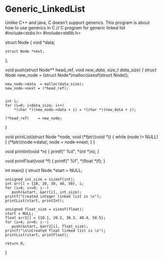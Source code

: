 # Generic_LinkedList
Unlike C++ and java, C doesn't support generics. This program is about how to use generics in C
// C program for generic linked list
 #include<stdio.h>
#include<stdlib.h>
 
struct Node
{
    void  *data;
 
    struct Node *next;
};
 

void push(struct Node** head_ref, void *new_data, size_t data_size)
{
    struct Node* new_node = (struct Node*)malloc(sizeof(struct Node));
 
    new_node->data  = malloc(data_size);
    new_node->next = (*head_ref);
 

    int i;
    for (i=0; i<data_size; i++)
        *(char *)(new_node->data + i) = *(char *)(new_data + i);
 
    (*head_ref)    = new_node;
}
 

void printList(struct Node *node, void (*fptr)(void *))
{
    while (node != NULL)
    {
        (*fptr)(node->data);
        node = node->next;
    }
}
 

void printInt(void *n)
{
   printf(" %d", *(int *)n);
}
 
void printFloat(void *f)
{
   printf(" %f", *(float *)f);
}
 
int main()
{
    struct Node *start = NULL;
 
   
    unsigned int_size = sizeof(int);
    int arr[] = {10, 20, 30, 40, 50}, i;
    for (i=4; i>=0; i--)
       push(&start, &arr[i], int_size);
    printf("Created integer linked list is \n");
    printList(start, printInt);
 
    unsigned float_size = sizeof(float);
    start = NULL;
    float arr2[] = {10.1, 20.2, 30.3, 40.4, 50.5};
    for (i=4; i>=0; i--)
       push(&start, &arr2[i], float_size);
    printf("\n\nCreated float linked list is \n");
    printList(start, printFloat);
 
    return 0;
}
